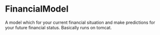 # FinancialModel

A model which for your current financial situation and make predictions for your future financial status.
Basically runs on tomcat.
